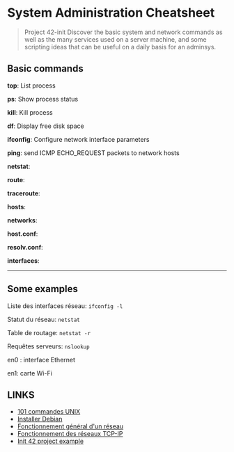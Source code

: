 # System Administration Cheatsheet

> Project 42-init
Discover the basic system and network commands as well as the many services used on a server machine, and some scripting ideas that can be useful on a daily basis for an adminsys.

## Basic commands
**top**: List process

**ps**: Show process status

**kill**: Kill process

**df**: Display free disk space

**ifconfig**: Configure network interface parameters

**ping**: send ICMP ECHO_REQUEST packets to network hosts

**netstat**:

**route**:

**traceroute**:

**hosts**:

**networks**:

**host.conf**:

**resolv.conf**:

**interfaces**:

___
## Some examples
Liste des interfaces réseau: `ifconfig -l`

Statut du réseau: `netstat`

Table de routage: `netstat -r`

Requêtes serveurs: `nslookup`

en0 : interface Ethernet

en1: carte Wi-Fi

## LINKS
- [101 commandes UNIX](https://buzut.net/101-commandes-indispensables-sous-linux/)
- [Installer Debian](https://cdiese.fr/installation-de-debian-sur-une-machine-virtuelle-virtualbox/)
- [Fonctionnement général d'un réseau](https://openclassrooms.com/fr/courses/1561696-les-reseaux-de-zero/1561759-les-reseaux-presentation-generale)
- [Fonctionnement des réseaux TCP-IP](https://openclassrooms.com/fr/courses/857447-apprenez-le-fonctionnement-des-reseaux-tcp-ip/855562-rendre-mes-applications-joignables-sur-le-reseau)
- [Init 42 project example](https://github.com/acuD1/init)
